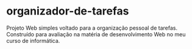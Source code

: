 # organizador-de-tarefas
Projeto Web simples voltado para a organização pessoal de tarefas. Construído para avaliação na matéria de desenvolvimento Web no meu curso de informática.  
